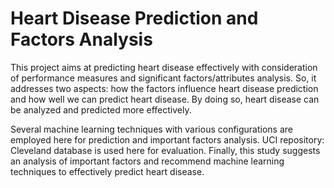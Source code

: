 # Heart Disease Prediction and Factors Analysis

This project aims at predicting heart disease effectively with consideration of performance measures
and significant factors/attributes analysis. So, it addresses two aspects: how the factors influence
heart disease prediction and how well we can predict heart disease. By doing so, heart disease can
be analyzed and predicted more effectively.

Several machine learning techniques with various configurations are employed here for prediction
and important factors analysis. UCI repository: Cleveland database is used here for evaluation.
Finally, this study suggests an analysis of important factors and recommend machine learning
techniques to effectively predict heart disease.
